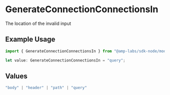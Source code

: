 # GenerateConnectionConnectionsIn

The location of the invalid input

## Example Usage

```typescript
import { GenerateConnectionConnectionsIn } from "@amp-labs/sdk-node/models/errors";

let value: GenerateConnectionConnectionsIn = "query";
```

## Values

```typescript
"body" | "header" | "path" | "query"
```